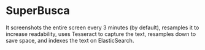 # SuperBusca

It screenshots the entire screen every 3 minutes (by default), resamples it to increase readability, uses Tesseract to capture the text, resamples down to save space, and indexes the text on ElasticSearch.
